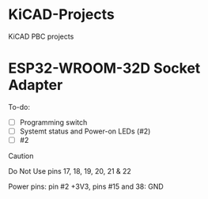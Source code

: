 # KiCAD-Projects
KiCAD PBC projects

# ESP32-WROOM-32D Socket Adapter

<p>To-do:</p>

- [ ] Programming switch
- [ ] Systemt status and Power-on LEDs (#2)
- [ ] #2

> [!CAUTION]
> Do Not Use pins 17, 18, 19, 20, 21 & 22

<p>Power pins: pin #2 +3V3, pins #15 and 38: GND</p>
